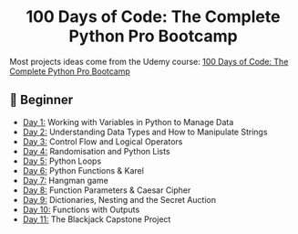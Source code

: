 <h1 align="center">100 Days of Code: The Complete Python Pro Bootcamp
</h1>



Most projects ideas come from the Udemy course: [100 Days of Code: The Complete Python Pro Bootcamp](https://www.udemy.com/course/100-days-of-code/)


## 🔰 Beginner 
- [Day 1:](https://github.com/Husainbw786/100-days-of-code-Python/tree/main/Day01) Working with Variables in Python to Manage Data
- [Day 2:](https://github.com/Husainbw786/100-days-of-code-Python/tree/main/Day02) Understanding Data Types and How to Manipulate Strings
- [Day 3:](https://github.com/Husainbw786/100-days-of-code-Python/tree/main/Day03) Control Flow and Logical Operators
- [Day 4:](https://github.com/Husainbw786/100-days-of-code-Python/tree/main/Day04) Randomisation and Python Lists
- [Day 5:](https://github.com/Husainbw786/100-days-of-code-Python/tree/main/Day05) Python Loops
- [Day 6:](https://github.com/Husainbw786/100-days-of-code-Python/tree/main/Day06) Python Functions & Karel
- [Day 7:](https://github.com/Husainbw786/100-days-of-code-Python/tree/main/Day07) Hangman game
- [Day 8:](https://github.com/Husainbw786/100-days-of-code-Python/tree/main/Day08) Function Parameters & Caesar Cipher
- [Day 9:](https://github.com/Husainbw786/100-days-of-code-Python/tree/main/Day09) Dictionaries, Nesting and the Secret Auction
- [Day 10:](https://github.com/Husainbw786/100-days-of-code-Python/tree/main/Day10) Functions with Outputs
- [Day 11:](https://github.com/Husainbw786/100-days-of-code-Python/tree/main/Day11) The Blackjack Capstone Project

